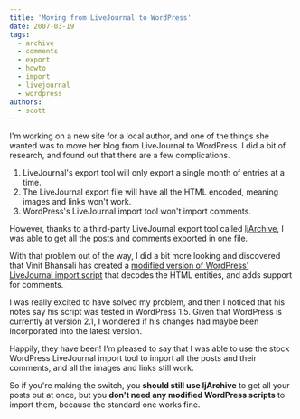 ```yaml
---
title: 'Moving from LiveJournal to WordPress'
date: 2007-03-19
tags:
  - archive
  - comments
  - export
  - howto
  - import
  - livejournal
  - wordpress
authors:
  - scott
---
```


I'm working on a new site for a local author, and one of the things she wanted was to move her blog from LiveJournal to WordPress. I did a bit of research, and found out that there are a few complications.

1. LiveJournal's export tool will only export a single month of entries at a time.
2. The LiveJournal export file will have all the HTML encoded, meaning images and links won't work.
3. WordPress's LiveJournal import tool won't import comments.

However, thanks to a third-party LiveJournal export tool called [ljArchive](http://www.fawx.com/ljArchive/), I was able to get all the posts and comments exported in one file.

With that problem out of the way, I did a bit more looking and discovered that Vinit Bhansali has created a [modified version of WordPress' LiveJournal import script](http://www.bhansalimail.com/wordpress_import-livejournal.php) that decodes the HTML entities, and adds support for comments.

I was really excited to have solved my problem, and then I noticed that his notes say his script was tested in WordPress 1.5. Given that WordPress is currently at version 2.1, I wondered if his changes had maybe been incorporated into the latest version.

Happily, they have been! I'm pleased to say that I was able to use the stock WordPress LiveJournal import tool to import all the posts and their comments, and all the images and links still work.

So if you're making the switch, you **should still use ljArchive** to get all your posts out at once, but you **don't need any modified WordPress scripts** to import them, because the standard one works fine.
